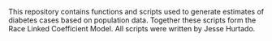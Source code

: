 This repository contains functions and scripts used to generate estimates of diabetes cases based on population data. Together these scripts form the Race Linked Coefficient Model. All scripts were written by Jesse Hurtado.
